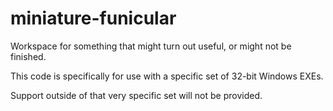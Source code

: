 # miniature-funicular
Workspace for something that might turn out useful, or might not be finished.

This code is specifically for use with a specific set of 32-bit Windows EXEs.

Support outside of that very specific set will not be provided.
